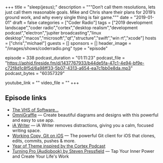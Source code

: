 +++
title = "sleep(jesus);"
description = """Don’t call them resolutions, lets just call them reasonable goals. Mike and Chris share their plans for 2019’s ground work, and why every single thing is fair game."""
date = "2019-01-01"
draft = false
categories = ["Coder Radio"]
tags = ["2019 development landscape","coder radio","cortex","desktop realism","development podcast","electron","jupiter broadcasting","linux desktop","macos","microsoft","qt","structure","swift","win rt","xcode"]
hosts = ["chris","michael"]
guests = []
sponsors = []
header_image = "/images/shows/coderradio.png"
type = "episode"

episode = 338
podcast_duration = "01:11:23"
podcast_file = "https://aphid.fireside.fm/d/1437767933/b44de5fa-47c1-4e94-bf9e-c72f8d1c8f5d/6a98ff33-5b07-4313-a654-ea7c1bb0e8da.mp3"
podcast_bytes = "60357329"

youtube_link = ""
video_file = ""
+++

## Episode links

  * [The VHS of Software... ](https://slexy.org/view/s2j5NxoNZg "The VHS of Software... ")
  * [OmniGraffle](https://www.omnigroup.com/omnigraffle/ "OmniGraffle") — Create beautiful diagrams and designs with this powerful and easy to use app.
  * [iA Writer](https://ia.net/writer "iA Writer") — iA Writer removes distractions, giving you a calm, focused writing space.
  * [Working Copy, Git on iOS](https://workingcopyapp.com/ "Working Copy, Git on iOS") — The powerful Git client for iOS that clones, edits, commits, pushes & more.
  * [Year of Theme inspired by the Cortex Podcast](https://www.youtube.com/channel/UCqoy014xOu7ICwgLWHd9BzQ/videos "Year of Theme inspired by the Cortex Podcast")
  * [Turning Pro (Audiobook) by Steven Pressfield](https://www.audible.com/pd/Turning-Pro-Audiobook/B07FWJ4QBZ?ref=a_lib_c4_libItem_5_B07FWJ4QBZ&pf_rd_p=ae76b2bb-e63d-4a67-b357-dab3dee05ca1&pf_rd_r=09W4MFAT9TTBQGXNA5RF& "Turning Pro \(Audiobook\) by Steven Pressfield") — Tap Your Inner Power and Create Your Life's Work

